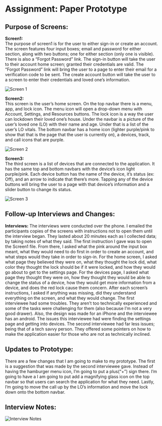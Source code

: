# Assignment: Paper Prototype

## Purpose of Screens:

**Screen1:**	
The purpose of screen1 is for the user to either sign-in or create an account. The screen features four input boxes; email and password for either section, along with two buttons; one for either section (only one is visible). There is also a “Forgot Password” link. The sign-in button will take the user to their account home screen; granted their credentials are valid. The “Forgot Password” link will bring the user to a page to enter their email for a verification code to be sent. The create account button will take the user to a screen to enter their credentials and loved one’s information. 

![Screen 1](https://github.com/DanielleMonroeNY/SNHUWork/blob/CS319-UI/UX-Development/Screen1.jpg)

**Screen2:**	
This screen is the user’s home screen. On the top navbar there is a menu, app, and lock icon. The menu icon will open a drop-down menu with Account, Settings, and Resources buttons. The lock icon is a way the user can lockdown their loved one’s house. Under the navbar is a picture of the user’s loved one (LO) with their name and age. Under that is a list of the user’s LO vitals. The bottom navbar has a home icon (lighter purple/pink to show that that is the page that the user is currently on), a devices, track, and call icons that are purple. 

![Screen 2](https://github.com/DanielleMonroeNY/SNHUWork/blob/CS319-UI/UX-Development/Screen2.jpg)

**Screen3:**	
The third screen is a list of devices that are connected to the application. It has the same top and bottom navbars with the device’s icon light purple/pink. Each device button has the name of the device, it’s status (ex: Off), and an arrow to indicate that there’s more. Tapping any of the device buttons will bring the user to a page with that device’s information and a slider button to change its status. 

![Screen 3](https://github.com/DanielleMonroeNY/SNHUWork/blob/CS319-UI/UX-Development/Screen3.jpg)

## Follow-up Interviews and Changes:

**Interviews:**	
The interviews were conducted over the phone. I emailed the participants copies of the screens with instructions not to open them until the interview began. They lasted about 20 minutes each as I collected data; by taking notes of what they said. The first instruction I gave was to open the Screen1 file. From there, I asked what the pink around the input box meant, what they would need to do first in order to create an account, and what steps would they take in order to sign-in. For the home screen, I asked what page they believed they were on, what they thought the lock did, what color they thought the lock should be if it were locked, and how they would go about to get to the settings page. For the devices page, I asked what page they thought they were on, how they thought they would be able to change the status of a device, how they would get more information from a device, and does the red lock cause them concern. After each screen’s instructions, I asked if anything was missing, did they understand everything on the screen, and what they would change. The first interviewee had some troubles. They aren’t too technically experienced and some of the tasks were challenging for them (also because I’m not a very good drawer). Also, the design was made for an iPhone and the interviewee has an android. The issues this interviewee had were finding the settings page and getting into devices. The second interviewee had far less issues; being that of a tech savvy person. They offered some pointers on how to make the application easier for those who are not as technically inclined. 

## Updates to Prototype:

There are a few changes that I am going to make to my prototype. The first is a suggestion that was made by the second interviewee gave. Instead of having the hamburger menu icon, I’m going to put a plus(“+”) sign there. I’m going to have a I am going to put add a magnifying glass icon on the top navbar so that users can search the application for what they need. Lastly, I’m going to move the call up by the LO’s information and move the lock down onto the bottom navbar. 


## Interview Notes:

![Interview Notes](https://github.com/DanielleMonroeNY/SNHUWork/blob/CS319-UI/UX-Development/InterviewNotes.jpg) 
